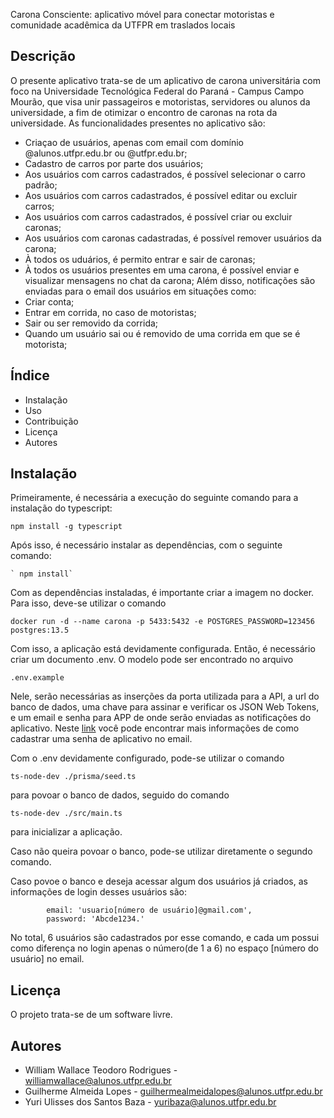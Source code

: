 Carona Consciente: aplicativo móvel para conectar motoristas e comunidade acadêmica da UTFPR em traslados locais

## Descrição
O presente aplicativo trata-se de um aplicativo de carona universitária com foco na Universidade Tecnológica Federal do Paraná - Campus Campo Mourão, 
que visa unir passageiros e motoristas, servidores ou alunos da universidade, a fim de otimizar o encontro de caronas na rota da universidade.
As funcionalidades presentes no aplicativo são:
  - Criaçao de usuários, apenas com email com domínio @alunos.utfpr.edu.br ou @utfpr.edu.br;
  - Cadastro de carros por parte dos usuários;
  - Aos usuários com carros cadastrados, é possível selecionar o carro padrão;
  - Aos usuários com carros cadastrados, é possível editar ou excluir carros;
  - Aos usuários com carros cadastrados, é possível criar ou excluir caronas;
  - Aos usuários com caronas cadastradas, é possível remover usuários da carona;
  - À todos os uduários, é permito entrar e sair de caronas;
  - À todos os usuários presentes em uma carona, é possível enviar e visualizar mensagens no chat da carona;
Além disso, notificações são enviadas para o email dos usuários em situações como:
  - Criar conta;
  - Entrar em corrida, no caso de motoristas;
  - Sair ou ser removido da corrida;
  - Quando um usuário sai ou é removido de uma corrida em que se é motorista;

## Índice
- Instalação
- Uso
- Contribuição
- Licença
- Autores

## Instalação
  Primeiramente, é necessária a execução do seguinte comando para a instalação do typescript:
  
  `npm install -g typescript`
  
  Após isso, é necessário instalar as dependências, com o seguinte comando:

    ` npm install`

  Com as dependências instaladas, é importante criar a imagem no docker. Para isso, deve-se utilizar o comando

  `docker run -d --name carona -p 5433:5432 -e POSTGRES_PASSWORD=123456 postgres:13.5`

  Com isso, a aplicação está devidamente configurada. Então, é necessário criar um documento .env. O modelo pode ser encontrado no arquivo 

  `.env.example`

  Nele, serão necessárias as inserções da porta utilizada para a API, a url do banco de dados, uma chave para assinar e verificar os JSON Web Tokens, e um email e senha para APP de onde serão enviadas as notificações do aplicativo. 
  Neste [link](https://www.bing.com/ck/a?!&&p=2f2547c968ceb018JmltdHM9MTcyODk1MDQwMCZpZ3VpZD0yMzg2NDM5Ni00NDlhLTYxM2QtMTNjMC01NzE1NDVlMzYwYmImaW5zaWQ9NTQ4NQ&ptn=3&ver=2&hsh=3&fclid=23864396-449a-613d-13c0-571545e360bb&psq=como+cadastrar+uma+senha+de+app+em+um+email&u=a1aHR0cHM6Ly93d3cucG9ydGFsaW5zaWdodHMuY29tLmJyL3Blcmd1bnRhcy1mcmVxdWVudGVzL2NvbW8tY3JpYXItc2VuaGEtZGUtYXBwLW5vLWdtYWlsIzp-OnRleHQ9QWNlc3NlJTIwc3VhJTIwQ29udGElMjBkbyUyMEdvb2dsZS4lMjBTZWxlY2lvbmUlMjBTZWd1cmFuJUMzJUE3YS4lMjBFbSxvbmRlJTIwdXNhciVDMyVBMSUyMGElMjBzZW5oYSUyMGRlJTIwYXBwLiUyMFNlbGVjaW9uZSUyMEdlcmFyLg&ntb=1) você pode encontrar mais informações de como cadastrar uma senha de aplicativo no email.

  Com o .env devidamente configurado, pode-se utilizar o comando 

  `ts-node-dev ./prisma/seed.ts`

  para povoar o banco de dados, seguido do comando

  `ts-node-dev ./src/main.ts`

  para inicializar a aplicação. 

  Caso não queira povoar o banco, pode-se utilizar diretamente o segundo comando. 

  Caso povoe o banco e deseja acessar algum dos usuários já criados, as informações de login desses usuários são:

            email: 'usuario[número de usuário]@gmail.com',
            password: 'Abcde1234.'

  No total, 6 usuários são cadastrados por esse comando, e cada um possui como diferença no login apenas o número(de 1 a 6) no espaço [número do usuário] no email.
    

## Licença
O projeto trata-se de um software livre.

## Autores
  - William Wallace Teodoro Rodrigues - williamwallace@alunos.utfpr.edu.br
  - Guilherme Almeida Lopes - guilhermealmeidalopes@alunos.utfpr.edu.br
  - Yuri Ulisses dos Santos Baza - yuribaza@alunos.utfpr.edu.br
